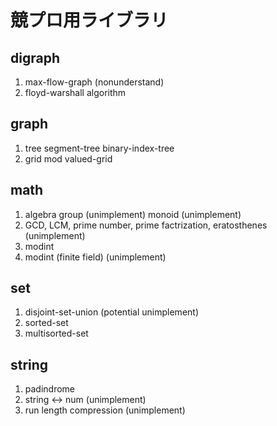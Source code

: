 # 競プロ用ライブラリ

## digraph
1. max-flow-graph (nonunderstand)
2. floyd-warshall algorithm

## graph
1. tree
    segment-tree
    binary-index-tree
2. grid
    mod
    valued-grid

## math
1. algebra
    group (unimplement)
    monoid (unimplement)
2. GCD, LCM, prime number, prime factrization, eratosthenes (unimplement)
3. modint
4. modint (finite field) (unimplement)

## set
1. disjoint-set-union (potential unimplement)
2. sorted-set
3. multisorted-set

## string
1. padindrome
2. string <-> num (unimplement)
3. run length compression (unimplement)